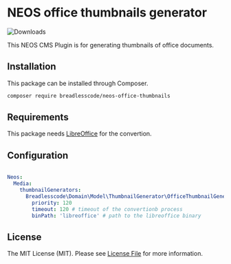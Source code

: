 # NEOS office thumbnails generator
![Downloads](https://img.shields.io/packagist/dt/breadlesscode/neos-office-thumbnails.svg)

This NEOS CMS Plugin is for generating thumbnails of office documents. 

## Installation

This package can be installed through Composer.
```bash
composer require breadlesscode/neos-office-thumbnails
```

## Requirements 
This package needs [LibreOffice](https://libreoffice.org/) for the convertion.


## Configuration 

```yaml

Neos:
  Media:
    thumbnailGenerators:
      Breadlesscode\Domain\Model\ThumbnailGenerator\OfficeThumbnailGenerator:
        priority: 120 
        timeout: 120 # timeout of the convertionb process
        binPath: 'libreoffice' # path to the libreoffice binary
```


## License

The MIT License (MIT). Please see [License File](LICENSE) for more information.
